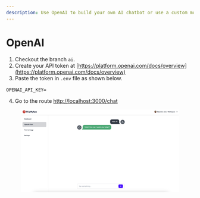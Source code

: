 ```yaml
---
description: Use OpenAI to build your own AI chatbot or use a custom model.
---
```


# OpenAI

1. Checkout the branch `ai`.
2. Create your API token at [https://platform.openai.com/docs/overview](https://platform.openai.com/docs/overview)
3. Paste the token in `.env` file as shown below.

```
OPENAI_API_KEY=
```

4. Go to the route [http://localhost:3000/chat](http://localhost:3000/chat)

<figure><img src="../.gitbook/assets/image (24).png" alt=""><figcaption></figcaption></figure>

